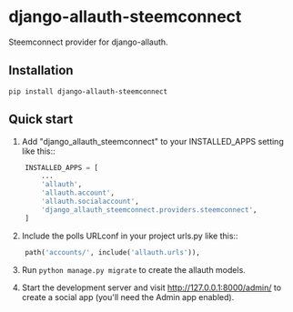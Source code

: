 # django-allauth-steemconnect

Steemconnect provider for django-allauth.

## Installation

```shell
pip install django-allauth-steemconnect
```

## Quick start

1. Add "django_allauth_steemconnect" to your INSTALLED_APPS setting like this::

```python
    INSTALLED_APPS = [
        ...
        'allauth',
        'allauth.account',
        'allauth.socialaccount',
        'django_allauth_steemconnect.providers.steemconnect',
    ]
```

2. Include the polls URLconf in your project urls.py like this::

```python
    path('accounts/', include('allauth.urls')),
```

3. Run `python manage.py migrate` to create the allauth models.

4. Start the development server and visit http://127.0.0.1:8000/admin/
   to create a social app (you'll need the Admin app enabled).
